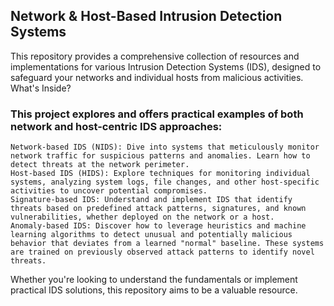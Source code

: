 ## Network & Host-Based Intrusion Detection Systems

This repository provides a comprehensive collection of resources and implementations for various Intrusion Detection Systems (IDS), designed to safeguard your networks and individual hosts from malicious activities.
What's Inside?

### This project explores and offers practical examples of both network and host-centric IDS approaches:

    Network-based IDS (NIDS): Dive into systems that meticulously monitor network traffic for suspicious patterns and anomalies. Learn how to detect threats at the network perimeter.
    Host-based IDS (HIDS): Explore techniques for monitoring individual systems, analyzing system logs, file changes, and other host-specific activities to uncover potential compromises.
    Signature-based IDS: Understand and implement IDS that identify threats based on predefined attack patterns, signatures, and known vulnerabilities, whether deployed on the network or a host.
    Anomaly-based IDS: Discover how to leverage heuristics and machine learning algorithms to detect unusual and potentially malicious behavior that deviates from a learned "normal" baseline. These systems are trained on previously observed attack patterns to identify novel threats.

Whether you're looking to understand the fundamentals or implement practical IDS solutions, this repository aims to be a valuable resource.
